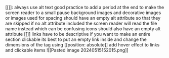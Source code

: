 [[<img>]]: 
		always use alt text
			good practice to add a period at the end to make the screen reader to a small pause
		background images and decorative images or images used for spacing should have an empty alt attribute so that they are skipped
			if no alt attribute included the screen reader will read the file name instead which can be confusing 
			 icons should also have an empty alt attribute
	[[<a>]] links have to be descriptive 
		if you want to make an entire section clickable its best to put an empty link inside and change the dimensions of the tag using [[position: absolute]]
		add hover effect to links and clickable items
		![[Pasted image 20240515152015.png]]
